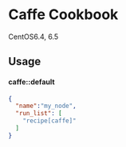 Caffe Cookbook
==============
CentOS6.4, 6.5


Usage
-----
#### caffe::default

```json
{
  "name":"my_node",
  "run_list": [
    "recipe[caffe]"
  ]
}
```
